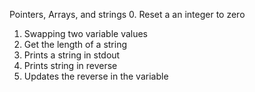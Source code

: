 Pointers, Arrays, and strings
0. Reset a an integer to zero
1. Swapping two variable values
2. Get the length of a string
3. Prints a string in stdout
4. Prints string in reverse
5. Updates the reverse in the variable

